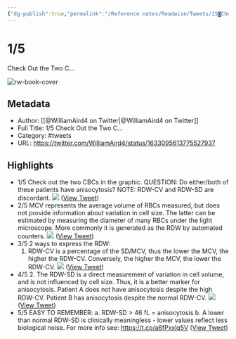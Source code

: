 ```yaml
---
{"dg-publish":true,"permalink":"/Reference notes/Readwise/Tweets/15◙Check Out the Two C.../"}
---
```


# 1/5
Check Out the Two C...

![rw-book-cover](https://pbs.twimg.com/profile_images/1424436346073063426/ZZyZYD45.jpg)

## Metadata
- Author: [[@WilliamAird4 on Twitter\|@WilliamAird4 on Twitter]]
- Full Title: 1/5
Check Out the Two C...
- Category: #tweets
- URL: https://twitter.com/WilliamAird4/status/1633095613775527937

## Highlights
- 1/5
  Check out the two CBCs in the graphic. 
  QUESTION: Do either/both of these patients have anisocytosis? 
  NOTE: RDW-CV and RDW-SD are discordant. 
  ![](https://pbs.twimg.com/media/FqnoCN2XoAI0XKA.jpg) ([View Tweet](https://twitter.com/WilliamAird4/status/1633095613775527937))
- 2/5
  MCV represents the average volume of RBCs measured, but does not provide information about variation in cell size. 
  The latter can be estimated by measuring the diameter of many RBCs under the light microscope. More commonly it is generated as the RDW by automated counters. 
  ![](https://pbs.twimg.com/media/FqnoF0XX0AE-u7b.jpg) ([View Tweet](https://twitter.com/WilliamAird4/status/1633095616157941761))
- 3/5
  2 ways to express the RDW: 
  1. RDW-CV is a percentage of the SD/MCV, thus the lower the MCV, the higher the RDW-CV. Conversely, the higher the MCV, the lower the RDW-CV. 
  ![](https://pbs.twimg.com/media/FqnomIsWYAMGrsB.jpg) ([View Tweet](https://twitter.com/WilliamAird4/status/1633095618343190531))
- 4/5
  2. The RDW-SD is a direct measurement of variation in cell volume, and is not influenced by cell size. Thus, it is a better marker for anisocytosis.
  Patient A does not have anisocytosis despite the high RDW-CV. 
  Patient B has anisocytosis despite the normal RDW-CV. 
  ![](https://pbs.twimg.com/media/FqnpbglWcAMmApp.jpg) ([View Tweet](https://twitter.com/WilliamAird4/status/1633095620566163456))
- 5/5
  EASY TO REMEMBER:
  a. RDW-SD > 46 fL = anisocytosis
  b. A lower than normal RDW-SD is clinically meaningless - lower values reflect less biological noise. 
  For more info see:
  https://t.co/a6fPxxlq5V ([View Tweet](https://twitter.com/WilliamAird4/status/1633095623900553216))
